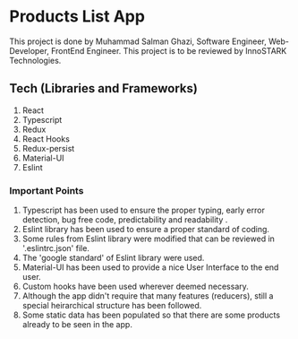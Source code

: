 # Products List App

This project is done by Muhammad Salman Ghazi, Software Engineer, Web-Developer, FrontEnd Engineer. This project is to be reviewed by InnoSTARK Technologies.

## Tech (Libraries and Frameworks)

1. React
2. Typescript
3. Redux
4. React Hooks
5. Redux-persist
6. Material-UI
7. Eslint

### Important Points

1. Typescript has been used to ensure the proper typing, early error detection, bug free code, predictability and readability .
2. Eslint library has been used to ensure a proper standard of coding.
3. Some rules from Eslint library were modified that can be reviewed in '.eslintrc.json' file.
4. The 'google standard' of Eslint library were used.
5. Material-UI has been used to provide a nice User Interface to the end user.
6. Custom hooks have been used wherever deemed necessary.
7. Although the app didn't require that many features (reducers), still a special heirarchical structure has been followed. 
8. Some static data has been populated so that there are some products already to be seen in the app.